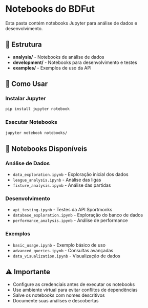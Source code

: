 # Notebooks do BDFut

Esta pasta contém notebooks Jupyter para análise de dados e desenvolvimento.

## 📁 Estrutura

- **analysis/** - Notebooks de análise de dados
- **development/** - Notebooks para desenvolvimento e testes
- **examples/** - Exemplos de uso da API

## 🚀 Como Usar

### Instalar Jupyter
```bash
pip install jupyter notebook
```

### Executar Notebooks
```bash
jupyter notebook notebooks/
```

## 📝 Notebooks Disponíveis

### Análise de Dados
- `data_exploration.ipynb` - Exploração inicial dos dados
- `league_analysis.ipynb` - Análise das ligas
- `fixture_analysis.ipynb` - Análise das partidas

### Desenvolvimento
- `api_testing.ipynb` - Testes da API Sportmonks
- `database_exploration.ipynb` - Exploração do banco de dados
- `performance_analysis.ipynb` - Análise de performance

### Exemplos
- `basic_usage.ipynb` - Exemplo básico de uso
- `advanced_queries.ipynb` - Consultas avançadas
- `data_visualization.ipynb` - Visualização de dados

## ⚠️ Importante

- Configure as credenciais antes de executar os notebooks
- Use ambiente virtual para evitar conflitos de dependências
- Salve os notebooks com nomes descritivos
- Documente suas análises e descobertas
